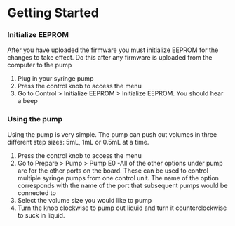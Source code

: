 # Getting Started

### Initialize EEPROM
After you have uploaded the firmware you must initialize EEPROM for the changes to take effect. Do this after any firmware is uploaded from the computer to the pump
1. Plug in your syringe pump
2. Press the control knob to access the menu
3. Go to Control > Initialize EEPROM > Initialize EEPROM. You should hear a beep

### Using the pump

Using the pump is very simple. The pump can push out volumes in three different step sizes: 5mL, 1mL or 0.5mL at a time.
1. Press the control knob to access the menu
2. Go to Prepare > Pump > Pump E0
   -All of the other options under pump are for the other ports on the board. These can be used to control multiple syringe pumps from one control unit. The name of the option corresponds with the name of the port that subsequent pumps would be connected to
3. Select the volume size you would like to pump
4. Turn the knob clockwise to pump out liquid and turn it counterclockwise to suck in liquid.
